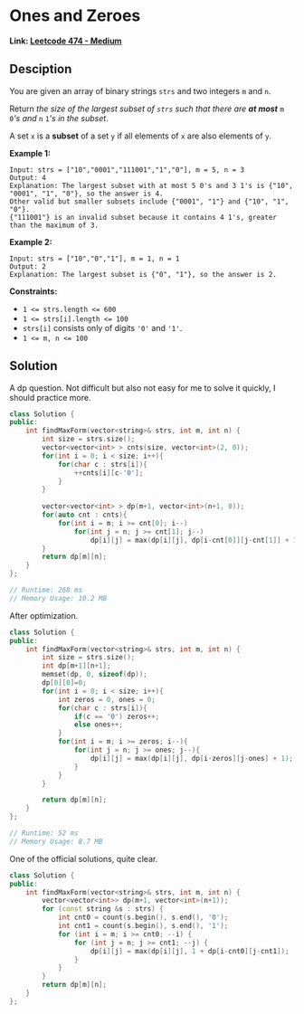 # Ones and Zeroes

**Link: [Leetcode 474 - Medium](https://leetcode.com/problems/ones-and-zeroes/)**



## Desciption

You are given an array of binary strings `strs` and two integers `m` and `n`.

Return *the size of the largest subset of `strs` such that there are **at most*** `m` `0`*'s and* `n` `1`*'s in the subset*.

A set `x` is a **subset** of a set `y` if all elements of `x` are also elements of `y`.

 

**Example 1:**

```
Input: strs = ["10","0001","111001","1","0"], m = 5, n = 3
Output: 4
Explanation: The largest subset with at most 5 0's and 3 1's is {"10", "0001", "1", "0"}, so the answer is 4.
Other valid but smaller subsets include {"0001", "1"} and {"10", "1", "0"}.
{"111001"} is an invalid subset because it contains 4 1's, greater than the maximum of 3.
```

**Example 2:**

```
Input: strs = ["10","0","1"], m = 1, n = 1
Output: 2
Explanation: The largest subset is {"0", "1"}, so the answer is 2.
```

 

**Constraints:**

- `1 <= strs.length <= 600`
- `1 <= strs[i].length <= 100`
- `strs[i]` consists only of digits `'0'` and `'1'`.
- `1 <= m, n <= 100`



## Solution

A dp question. Not difficult but also not easy for me to solve it quickly, I should practice more.

```c++
class Solution {
public:
    int findMaxForm(vector<string>& strs, int m, int n) {
        int size = strs.size();
        vector<vector<int> > cnts(size, vector<int>(2, 0));
        for(int i = 0; i < size; i++){
            for(char c : strs[i]){
                ++cnts[i][c-'0'];
            }
        }
        
        vector<vector<int> > dp(m+1, vector<int>(n+1, 0));
        for(auto cnt : cnts){
            for(int i = m; i >= cnt[0]; i--)
                for(int j = n; j >= cnt[1]; j--)
                    dp[i][j] = max(dp[i][j], dp[i-cnt[0]][j-cnt[1]] + 1);
        }
        return dp[m][n];
    }
};

// Runtime: 268 ms
// Memory Usage: 10.2 MB
```

After optimization.

```c++
class Solution {
public:
    int findMaxForm(vector<string>& strs, int m, int n) {
        int size = strs.size();
        int dp[m+1][n+1];
        memset(dp, 0, sizeof(dp));
        dp[0][0]=0;
        for(int i = 0; i < size; i++){
            int zeros = 0, ones = 0;
            for(char c : strs[i]){
                if(c == '0') zeros++;
                else ones++;
            }
            for(int i = m; i >= zeros; i--){
                for(int j = n; j >= ones; j--){
                    dp[i][j] = max(dp[i][j], dp[i-zeros][j-ones] + 1);
                }
            }
        }

        return dp[m][n];
    }
};

// Runtime: 52 ms
// Memory Usage: 8.7 MB
```

One of the official solutions, quite clear.

```c++
class Solution {
public:
    int findMaxForm(vector<string>& strs, int m, int n) {
        vector<vector<int>> dp(m+1, vector<int>(n+1));
        for (const string &s : strs) {
            int cnt0 = count(s.begin(), s.end(), '0');
            int cnt1 = count(s.begin(), s.end(), '1');
            for (int i = m; i >= cnt0; --i) {
                for (int j = n; j >= cnt1; --j) {
                    dp[i][j] = max(dp[i][j], 1 + dp[i-cnt0][j-cnt1]);
                }
            }
        }
        return dp[m][n];
    }
};
```

